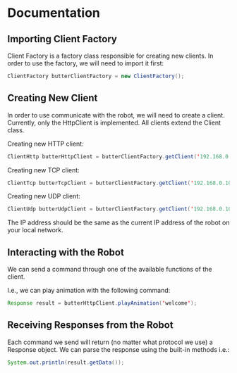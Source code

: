 # Documentation

## Importing Client Factory

Client Factory is a factory class responsible for creating new clients.
In order to use the factory, we will need to import it first:

```java
ClientFactory butterClientFactory = new ClientFactory();
```

## Creating New Client

In order to use communicate with the robot, we will need to create a client.
Currently, only the HttpClient is implemented.
All clients extend the Client class.

Creating new HTTP client:

```java
ClientHttp butterHttpClient = butterClientFactory.getClient('192.168.0.100', 3000, 'http');  // use your robot ip here
```

Creating new TCP client:

```java
ClientTcp butterTcpClient = butterClientFactory.getClient('192.168.0.100', 3003, 'tcp');    // use you robot ip here
```

Creating new UDP client:

```java
ClientUdp butterUdpClient = butterClientFactory.getClient('192.168.0.100', 3030, 'udp');    // use you robot ip here
```

The IP address should be the same as the current IP address of the robot on your local network.

## Interacting with the Robot

We can send a command through one of the available functions of the client.

I.e., we can play animation with the following command:

```java
Response result = butterHttpClient.playAnimation('welcome');
```

## Receiving Responses from the Robot

Each command we send will return (no matter what protocol we use) a Response object.
We can parse the response using the built-in methods i.e.:

```java
System.out.println(result.getData());
```

